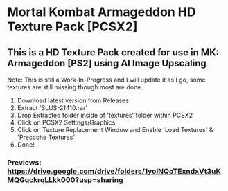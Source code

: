 # Mortal Kombat Armageddon HD Texture Pack [PCSX2]

## This is a HD Texture Pack created for use in MK: Armageddon [PS2] using AI Image Upscaling

  Note: This is still a Work-In-Progress and I will update it as I go, some textures are still missing though most are done.
  
1) Download latest version from Releases
2) Extract 'SLUS-21410.rar' 
3) Drop Extracted folder inside of 'textures' folder within PCSX2
4) Click on PCSX2 Settings/Graphics
5) Click on Texture Replacement Window and Enable 'Load Textures' & 'Precache Textures'
6) Done!
 
 ### Previews: https://drive.google.com/drive/folders/1yolNQoTExndxVt3uKMQGqckrqLLkk000?usp=sharing

